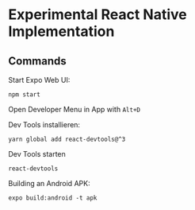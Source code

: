 Experimental React Native Implementation
========================================

Commands
---------

Start Expo Web UI:

    npm start


Open Developer Menu in App with `Alt+D`


Dev Tools installieren:

    yarn global add react-devtools@^3

Dev Tools starten

    react-devtools


Building an Android APK:

    expo build:android -t apk
